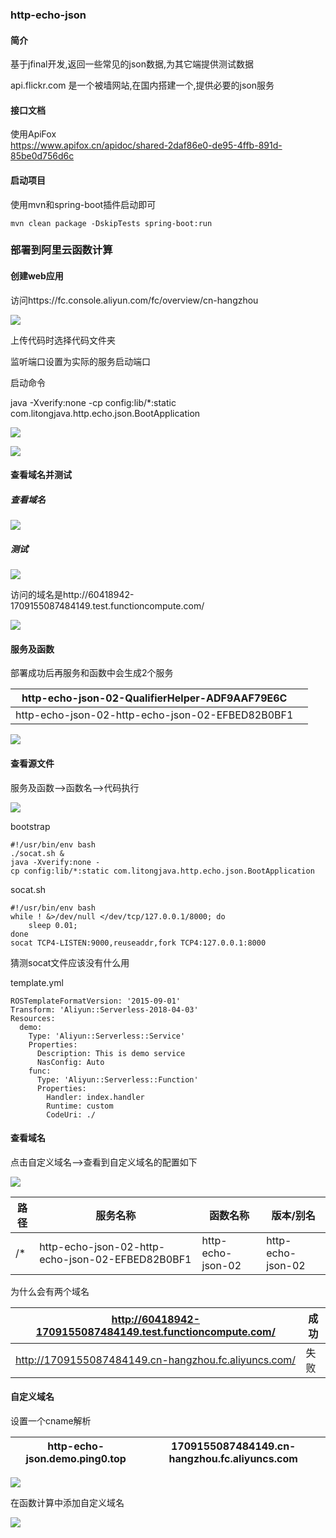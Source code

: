 ### http-echo-json

#### 简介

基于jfinal开发,返回一些常见的json数据,为其它端提供测试数据

api.flickr.com 是一个被墙网站,在国内搭建一个,提供必要的json服务


#### 接口文档
使用ApiFox  
https://www.apifox.cn/apidoc/shared-2daf86e0-de95-4ffb-891d-85be0d756d6c

#### 启动项目
使用mvn和spring-boot插件启动即可
```
mvn clean package -DskipTests spring-boot:run
```
### 部署到阿里云函数计算

#### 创建web应用

访问https://fc.console.aliyun.com/fc/overview/cn-hangzhou

![](media/156d7e041d967333169473ec36eb17f7.png)

上传代码时选择代码文件夹

监听端口设置为实际的服务启动端口

启动命令

java -Xverify:none -cp config:lib/\*:static
com.litongjava.http.echo.json.BootApplication

![](media/eb02ed2b0c4d96c865b3c4e987222322.png)

![](media/89192d183bc764a66415a53de73fd23c.png)

#### 查看域名并测试

##### 查看域名

![](media/0c561b42ebf30f1fec69edcf1728e918.png)

##### 测试

![](media/2a9c25786abf48922914f4425414008e.png)

访问的域名是http://60418942-1709155087484149.test.functioncompute.com/

![](media/9ce092fece2946e0cb21f4628c65a992.png)

#### 服务及函数

部署成功后再服务和函数中会生成2个服务

| http-echo-json-02-QualifierHelper-ADF9AAF79E6C   |   |
|--------------------------------------------------|---|
| http-echo-json-02-http-echo-json-02-EFBED82B0BF1 |   |

![](media/1327b1040f196172e84fb6dfa02fa2be.png)

#### 查看源文件

服务及函数--\>函数名--\>代码执行

![](media/951245cb63749112a9e944d12dc1b682.png)

bootstrap
```
#!/usr/bin/env bash
./socat.sh &
java -Xverify:none -cp config:lib/*:static com.litongjava.http.echo.json.BootApplication
```

socat.sh
```
#!/usr/bin/env bash
while ! &>/dev/null </dev/tcp/127.0.0.1/8000; do
    sleep 0.01;
done
socat TCP4-LISTEN:9000,reuseaddr,fork TCP4:127.0.0.1:8000
```


猜测socat文件应该没有什么用

template.yml
```
ROSTemplateFormatVersion: '2015-09-01'
Transform: 'Aliyun::Serverless-2018-04-03'
Resources:
  demo:
    Type: 'Aliyun::Serverless::Service'
    Properties:
      Description: This is demo service
      NasConfig: Auto
    func:
      Type: 'Aliyun::Serverless::Function'
      Properties:
        Handler: index.handler
        Runtime: custom
        CodeUri: ./
```



#### 查看域名

点击自定义域名--\>查看到自定义域名的配置如下

![](media/b4643666fbc0cbdaecd0437ffcdea39f.png)

| 路径 | 服务名称                                         | 函数名称          | 版本/别名         |
|------|--------------------------------------------------|-------------------|-------------------|
| /\*  | http-echo-json-02-http-echo-json-02-EFBED82B0BF1 | http-echo-json-02 | http-echo-json-02 |

为什么会有两个域名

| http://60418942-1709155087484149.test.functioncompute.com/ | 成功 |
|------------------------------------------------------------|------|
| http://1709155087484149.cn-hangzhou.fc.aliyuncs.com/       | 失败 |

#### 自定义域名

设置一个cname解析

| http-echo-json.demo.ping0.top | 1709155087484149.cn-hangzhou.fc.aliyuncs.com |
|-------------------------------|----------------------------------------------|

![](media/c2344961c435d5c5c93d346b1696d3de.png)

在函数计算中添加自定义域名

![](media/815ae347dd6ae72ce9ad5fc1da9c0dda.png)
